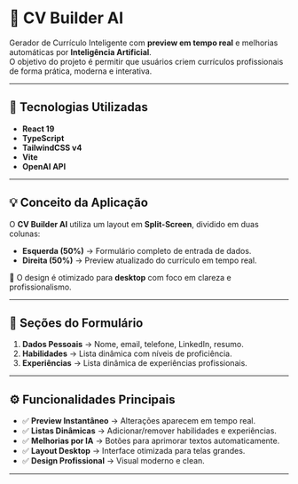 # 📄 CV Builder AI

Gerador de Currículo Inteligente com **preview em tempo real** e melhorias automáticas por **Inteligência Artificial**.  
O objetivo do projeto é permitir que usuários criem currículos profissionais de forma prática, moderna e interativa.

---

## 🚀 Tecnologias Utilizadas

- **React 19**  
- **TypeScript**  
- **TailwindCSS v4**  
- **Vite**  
- **OpenAI API**  

---

## 💡 Conceito da Aplicação

O **CV Builder AI** utiliza um layout em **Split-Screen**, dividido em duas colunas:

- **Esquerda (50%)** → Formulário completo de entrada de dados.  
- **Direita (50%)** → Preview atualizado do currículo em tempo real.  

📌 O design é otimizado para **desktop** com foco em clareza e profissionalismo.

---

## 📝 Seções do Formulário

1. **Dados Pessoais** → Nome, email, telefone, LinkedIn, resumo.  
2. **Habilidades** → Lista dinâmica com níveis de proficiência.  
3. **Experiências** → Lista dinâmica de experiências profissionais.  

---

## ⚙️ Funcionalidades Principais

- ✅ **Preview Instantâneo** → Alterações aparecem em tempo real.  
- ✅ **Listas Dinâmicas** → Adicionar/remover habilidades e experiências.  
- ✅ **Melhorias por IA** → Botões para aprimorar textos automaticamente.  
- ✅ **Layout Desktop** → Interface otimizada para telas grandes.  
- ✅ **Design Profissional** → Visual moderno e clean.  

---


